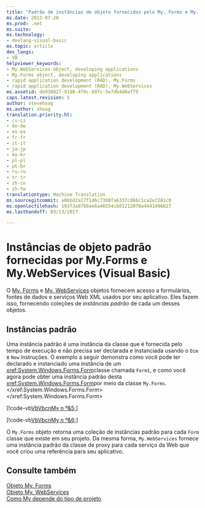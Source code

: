 ```yaml
---
title: "Padrão de instâncias de objeto fornecidas pelo My. Forms e My. WebServices (Visual Basic) | Documentos do Microsoft"
ms.date: 2015-07-20
ms.prod: .net
ms.suite: 
ms.technology:
- devlang-visual-basic
ms.topic: article
dev_langs:
- VB
helpviewer_keywords:
- My.WebServices object, developing applications
- My.Forms object, developing applications
- rapid application development (RAD), My.Forms
- rapid application development (RAD), My.WebServices
ms.assetid: de930027-9108-4f0c-b97c-5e7db4d6ef79
caps.latest.revision: 5
author: stevehoag
ms.author: shoag
translation.priority.ht:
- cs-cz
- de-de
- es-es
- fr-fr
- it-it
- ja-jp
- ko-kr
- pl-pl
- pt-br
- ru-ru
- tr-tr
- zh-cn
- zh-tw
translationtype: Machine Translation
ms.sourcegitcommit: a06bd2a17f1d6c7308fa6337c866c1ca2e7281c0
ms.openlocfilehash: 193f3a87b9ae6a46554cb01212070a4441496627
ms.lasthandoff: 03/13/2017

---
```

# <a name="default-object-instances-provided-by-myforms-and-mywebservices-visual-basic"></a>Instâncias de objeto padrão fornecidas por My.Forms e My.WebServices (Visual Basic)
O [My. Forms](../../../visual-basic/language-reference/objects/my-forms-object.md) e [My. WebServices](../../../visual-basic/language-reference/objects/my-webservices-object.md) objetos fornecem acesso a formulários, fontes de dados e serviços Web XML usados por seu aplicativo. Eles fazem isso, fornecendo coleções de *instâncias padrão* de cada um desses objetos.  
  
## <a name="default-instances"></a>Instâncias padrão  
 Uma instância padrão é uma instância da classe que é fornecida pelo tempo de execução e não precisa ser declarada e instanciada usando o `Dim` e `New` instruções. O exemplo a seguir demonstra como você pode ter declarado e instanciado uma instância de um <xref:System.Windows.Forms.Form>classe chamada `Form1`, e como você agora pode obter uma instância padrão desta <xref:System.Windows.Forms.Form>por meio da classe `My.Forms`.</xref:System.Windows.Forms.Form> </xref:System.Windows.Forms.Form>  
  
 [!code-vb[VbVbcnMy n º&5;](../../../visual-basic/developing-apps/development-with-my/codesnippet/VisualBasic/default-object-instances-provided-by-my-forms-and-my-webservices_1.vb)]  
  
 [!code-vb[VbVbcnMy n º&6;](../../../visual-basic/developing-apps/development-with-my/codesnippet/VisualBasic/default-object-instances-provided-by-my-forms-and-my-webservices_2.vb)]  
  
 O `My.Forms` objeto retorna uma coleção de instâncias padrão para cada `Form` classe que existe em seu projeto. Da mesma forma, `My.WebServices` fornece uma instância padrão da classe de proxy para cada serviço da Web que você criou uma referência para seu aplicativo.  
  
## <a name="see-also"></a>Consulte também  
 [Objeto My. Forms](../../../visual-basic/language-reference/objects/my-forms-object.md)   
 [Objeto My. WebServices](../../../visual-basic/language-reference/objects/my-webservices-object.md)   
 [Como My depende do tipo de projeto](../../../visual-basic/developing-apps/development-with-my/how-my-depends-on-project-type.md)
